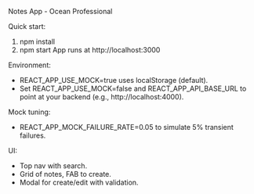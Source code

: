 Notes App - Ocean Professional

Quick start:
1) npm install
2) npm start
App runs at http://localhost:3000

Environment:
- REACT_APP_USE_MOCK=true uses localStorage (default).
- Set REACT_APP_USE_MOCK=false and REACT_APP_API_BASE_URL to point at your backend (e.g., http://localhost:4000).

Mock tuning:
- REACT_APP_MOCK_FAILURE_RATE=0.05 to simulate 5% transient failures.

UI:
- Top nav with search.
- Grid of notes, FAB to create.
- Modal for create/edit with validation.

